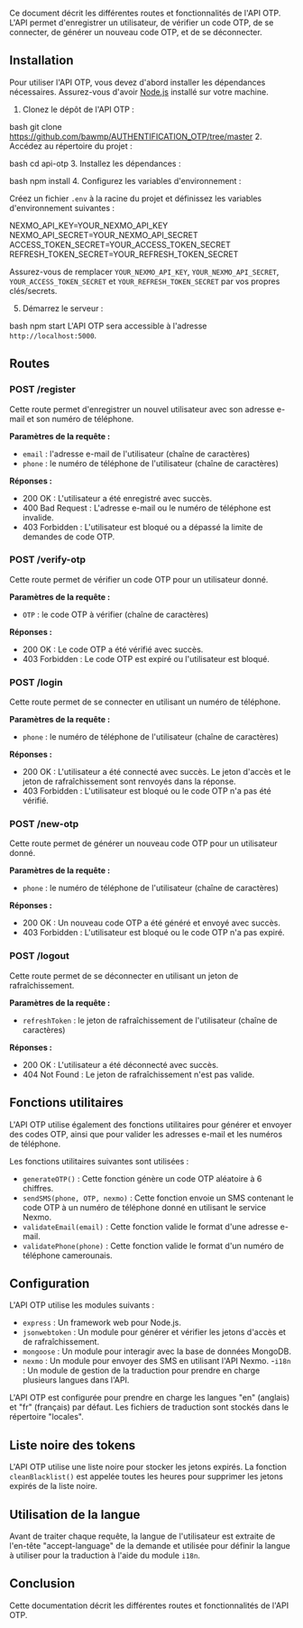 Ce document décrit les différentes routes et fonctionnalités de l'API OTP. L'API permet d'enregistrer un utilisateur, de vérifier un code OTP, de se connecter, de générer un nouveau code OTP, et de se déconnecter.

## Installation

Pour utiliser l'API OTP, vous devez d'abord installer les dépendances nécessaires. Assurez-vous d'avoir [Node.js](https://nodejs.org) installé sur votre machine.

1. Clonez le dépôt de l'API OTP :

bash
git clone https://github.com/bawmp/AUTHENTIFICATION_OTP/tree/master
2. Accédez au répertoire du projet :

bash
cd api-otp
3. Installez les dépendances :

bash
npm install
4. Configurez les variables d'environnement :

Créez un fichier `.env` à la racine du projet et définissez les variables d'environnement suivantes :

NEXMO_API_KEY=YOUR_NEXMO_API_KEY
NEXMO_API_SECRET=YOUR_NEXMO_API_SECRET
ACCESS_TOKEN_SECRET=YOUR_ACCESS_TOKEN_SECRET
REFRESH_TOKEN_SECRET=YOUR_REFRESH_TOKEN_SECRET

Assurez-vous de remplacer `YOUR_NEXMO_API_KEY`, `YOUR_NEXMO_API_SECRET`, `YOUR_ACCESS_TOKEN_SECRET` et `YOUR_REFRESH_TOKEN_SECRET` par vos propres clés/secrets.

5. Démarrez le serveur :

bash
npm start
L'API OTP sera accessible à l'adresse `http://localhost:5000`.

## Routes

### POST /register

Cette route permet d'enregistrer un nouvel utilisateur avec son adresse e-mail et son numéro de téléphone.

**Paramètres de la requête :**

- `email` : l'adresse e-mail de l'utilisateur (chaîne de caractères)
- `phone` : le numéro de téléphone de l'utilisateur (chaîne de caractères)

**Réponses :**

- 200 OK : L'utilisateur a été enregistré avec succès.
- 400 Bad Request : L'adresse e-mail ou le numéro de téléphone est invalide.
- 403 Forbidden : L'utilisateur est bloqué ou a dépassé la limite de demandes de code OTP.

### POST /verify-otp

Cette route permet de vérifier un code OTP pour un utilisateur donné.

**Paramètres de la requête :**

- `OTP` : le code OTP à vérifier (chaîne de caractères)

**Réponses :**

- 200 OK : Le code OTP a été vérifié avec succès.
- 403 Forbidden : Le code OTP est expiré ou l'utilisateur est bloqué.

### POST /login

Cette route permet de se connecter en utilisant un numéro de téléphone.

**Paramètres de la requête :**

- `phone` : le numéro de téléphone de l'utilisateur (chaîne de caractères)

**Réponses :**
- 200 OK : L'utilisateur a été connecté avec succès. Le jeton d'accès et le jeton de rafraîchissement sont renvoyés dans la réponse.
- 403 Forbidden : L'utilisateur est bloqué ou le code OTP n'a pas été vérifié.

### POST /new-otp

Cette route permet de générer un nouveau code OTP pour un utilisateur donné.

**Paramètres de la requête :**

- `phone` : le numéro de téléphone de l'utilisateur (chaîne de caractères)

**Réponses :**

- 200 OK : Un nouveau code OTP a été généré et envoyé avec succès.
- 403 Forbidden : L'utilisateur est bloqué ou le code OTP n'a pas expiré.
### POST /logout

Cette route permet de se déconnecter en utilisant un jeton de rafraîchissement.

**Paramètres de la requête :**

- `refreshToken` : le jeton de rafraîchissement de l'utilisateur (chaîne de caractères)

**Réponses :**

- 200 OK : L'utilisateur a été déconnecté avec succès.
- 404 Not Found : Le jeton de rafraîchissement n'est pas valide.

## Fonctions utilitaires

L'API OTP utilise également des fonctions utilitaires pour générer et envoyer des codes OTP, ainsi que pour valider les adresses e-mail et les numéros de téléphone.

Les fonctions utilitaires suivantes sont utilisées :

- `generateOTP()` : Cette fonction génère un code OTP aléatoire à 6 chiffres.
- `sendSMS(phone, OTP, nexmo)` : Cette fonction envoie un SMS contenant le code OTP à un numéro de téléphone donné en utilisant le service Nexmo.
- `validateEmail(email)` : Cette fonction valide le format d'une adresse e-mail.
- `validatePhone(phone)` : Cette fonction valide le format d'un numéro de téléphone camerounais.

## Configuration

L'API OTP utilise les modules suivants :

- `express` : Un framework web pour Node.js.
- `jsonwebtoken` : Un module pour générer et vérifier les jetons d'accès et de rafraîchissement.
- `mongoose` : Un module pour interagir avec la base de données MongoDB.
- `nexmo` : Un module pour envoyer des SMS en utilisant l'API Nexmo.
-`i18n` : Un module de gestion de la traduction pour prendre en charge plusieurs langues dans l'API.

L'API OTP est configurée pour prendre en charge les langues "en" (anglais) et "fr" (français) par défaut. Les fichiers de traduction sont stockés dans le répertoire "locales".

## Liste noire des tokens

L'API OTP utilise une liste noire pour stocker les jetons expirés. La fonction `cleanBlacklist()` est appelée toutes les heures pour supprimer les jetons expirés de la liste noire.

## Utilisation de la langue

Avant de traiter chaque requête, la langue de l'utilisateur est extraite de l'en-tête "accept-language" de la demande et utilisée pour définir la langue à utiliser pour la traduction à l'aide du module `i18n`.

## Conclusion

Cette documentation décrit les différentes routes et fonctionnalités de l'API OTP.
